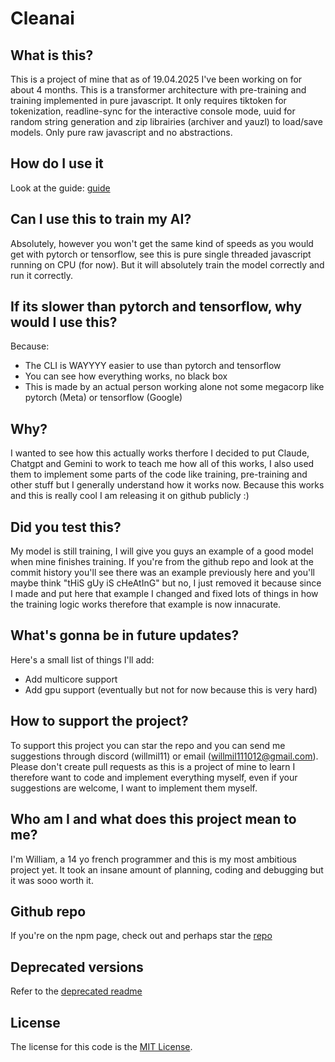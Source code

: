 # Cleanai
## What is this?
This is a project of mine that as of 19.04.2025 I've been working on for about 4 months. This is a transformer architecture with pre-training and training implemented in pure javascript. It only requires tiktoken for tokenization, readline-sync for the interactive console mode, uuid for random string generation and zip librairies (archiver and yauzl) to load/save models. Only pure raw javascript and no abstractions.

## How do I use it
Look at the guide: <a href="https://github.com/willmil11/cleanai/blob/main/guide.md">guide</a>

## Can I use this to train my AI?
Absolutely, however you won't get the same kind of speeds as you would get with pytorch or tensorflow, see this is pure single threaded javascript running on CPU (for now). But it will absolutely train the model correctly and run it correctly.

## If its slower than pytorch and tensorflow, why would I use this?
Because:
- The CLI is WAYYYY easier to use than pytorch and tensorflow
- You can see how everything works, no black box
- This is made by an actual person working alone not some megacorp like pytorch (Meta) or tensorflow (Google)

## Why?
I wanted to see how this actually works therfore I decided to put Claude, Chatgpt and Gemini to work to teach me how all of this works, I also used them to implement some parts of the code like training, pre-training and other stuff but I generally understand how it works now. Because this works and this is really cool I am releasing it on github publicly :)

## Did you test this?
My model is still training, I will give you guys an example of a good model when mine finishes training. If you're from the github repo and look at the commit history you'll see there was an example previously here and you'll maybe think "tHiS gUy iS cHeAtInG" but no, I just removed it because since I made and put here that example I changed and fixed lots of things in how the training logic works therefore that example is now innacurate.

## What's gonna be in future updates?
Here's a small list of things I'll add:
- Add multicore support
- Add gpu support (eventually but not for now because this is very hard)

## How to support the project?
To support this project you can star the repo and you can send me suggestions through discord (willmil11) or email (willmil111012@gmail.com). Please don't create pull requests as this is a project of mine to learn I therefore want to code and implement everything myself, even if your suggestions are welcome, I want to implement them myself.

## Who am I and what does this project mean to me?
I'm William, a 14 yo french programmer and this is my most ambitious project yet. It took an insane amount of planning, coding and debugging but it was sooo worth it.

## Github repo
If you're on the npm page, check out and perhaps star the <a href="https://github.com/willmil11/cleanai">repo</a>

## Deprecated versions
Refer to the <a href="https://github.com/willmil11/cleanai/blob/main/deprecated/deprecated.md">deprecated readme</a>

## License
The license for this code is the <a href="./LICENSE">MIT License</a>.